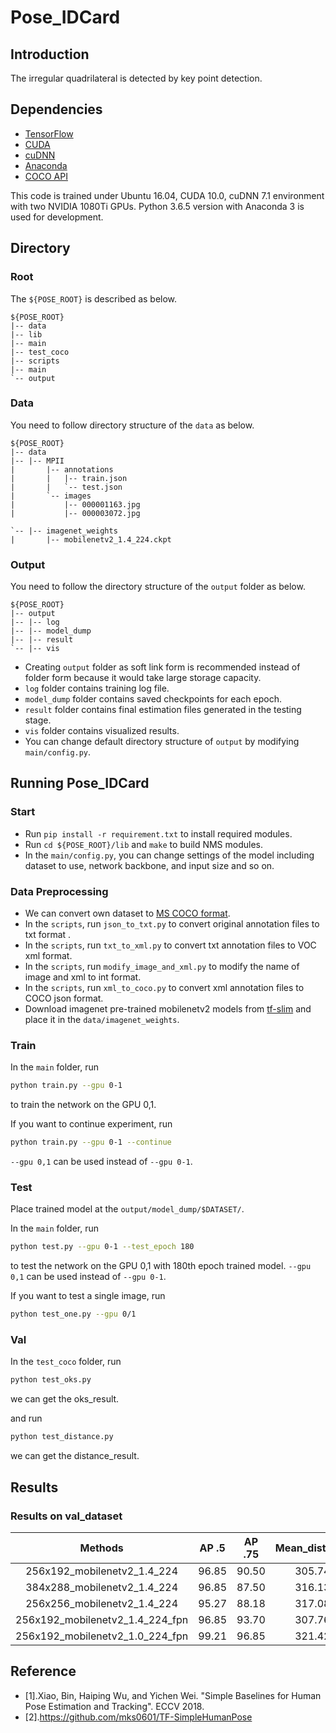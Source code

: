 # Pose_IDCard

## Introduction
The irregular quadrilateral is detected by key point detection.

## Dependencies
* [TensorFlow](https://www.tensorflow.org/)
* [CUDA](https://developer.nvidia.com/cuda-downloads)
* [cuDNN](https://developer.nvidia.com/cudnn)
* [Anaconda](https://www.anaconda.com/download/)
* [COCO API](https://github.com/cocodataset/cocoapi)

This code is trained under Ubuntu 16.04, CUDA 10.0, cuDNN 7.1 environment with two NVIDIA 1080Ti GPUs.
Python 3.6.5 version with Anaconda 3 is used for development.

## Directory

### Root
The `${POSE_ROOT}` is described as below.
```
${POSE_ROOT}
|-- data
|-- lib
|-- main
|-- test_coco
|-- scripts
|-- main
`-- output
```

### Data
You need to follow directory structure of the `data` as below.
```
${POSE_ROOT}
|-- data
|-- |-- MPII
|       |-- annotations
|       |   |-- train.json
|       |   `-- test.json
|       `-- images
|           |-- 000001163.jpg
|           |-- 000003072.jpg

`-- |-- imagenet_weights
|       |-- mobilenetv2_1.4_224.ckpt
```

### Output
You need to follow the directory structure of the `output` folder as below.
```
${POSE_ROOT}
|-- output
|-- |-- log
|-- |-- model_dump
|-- |-- result
`-- |-- vis
```
* Creating `output` folder as soft link form is recommended instead of folder form because it would take large storage capacity.
* `log` folder contains training log file.
* `model_dump` folder contains saved checkpoints for each epoch.
* `result` folder contains final estimation files generated in the testing stage.
* `vis` folder contains visualized results.
* You can change default directory structure of `output` by modifying `main/config.py`.

## Running Pose_IDCard
### Start
* Run `pip install -r requirement.txt` to install required modules.
* Run `cd ${POSE_ROOT}/lib` and `make` to build NMS modules.
* In the `main/config.py`, you can change settings of the model including dataset to use, network backbone, and input size and so on.

### Data Preprocessing 
* We can convert own dataset to [MS COCO format](http://cocodataset.org/#format-data).
* In the `scripts`, run `json_to_txt.py` to convert original annotation files to txt format .
* In the `scripts`, run `txt_to_xml.py` to convert txt annotation files to VOC xml format.
* In the `scripts`, run `modify_image_and_xml.py` to modify the name of image and xml to int format.
* In the `scripts`, run `xml_to_coco.py` to convert xml annotation files to COCO json format.
* Download imagenet pre-trained mobilenetv2 models from [tf-slim](https://github.com/tensorflow/models/tree/master/research/slim) and place it in the `data/imagenet_weights`.

### Train
In the `main` folder, run
```bash
python train.py --gpu 0-1
```
to train the network on the GPU 0,1. 

If you want to continue experiment, run 
```bash
python train.py --gpu 0-1 --continue
```
`--gpu 0,1` can be used instead of `--gpu 0-1`.

### Test
Place trained model at the `output/model_dump/$DATASET/`.

In the `main` folder, run 
```bash
python test.py --gpu 0-1 --test_epoch 180
```
to test the network on the GPU 0,1 with 180th epoch trained model. `--gpu 0,1` can be used instead of `--gpu 0-1`.

If you want to test a single image, run 
```bash
python test_one.py --gpu 0/1
```

### Val
In the `test_coco` folder, run
```bash
python test_oks.py 
```
we can get the oks_result.

and run
```bash
python test_distance.py 
```
we can get the distance_result.

## Results

### Results on val_dataset

| Methods | AP .5 | AP .75 | Mean_distance |
|:---:|:---:|:---:|:---:|
|256x192_mobilenetv2_1.4_224<br>| 96.85 | 90.50 | 305.74 | 
|384x288_mobilenetv2_1.4_224<br>| 96.85 | 87.50| 316.13 | 
|256x256_mobilenetv2_1.4_224<br>| 95.27| 88.18 | 317.08 | 
|256x192_mobilenetv2_1.4_224_fpn<br>| 96.85 | 93.70 | 307.76 | 
|256x192_mobilenetv2_1.0_224_fpn<br>| 99.21 | 96.85 | 321.42 |

## Reference
  * [1].Xiao, Bin, Haiping Wu, and Yichen Wei. "Simple Baselines for Human Pose Estimation and Tracking". ECCV 2018.
  * [2].https://github.com/mks0601/TF-SimpleHumanPose
